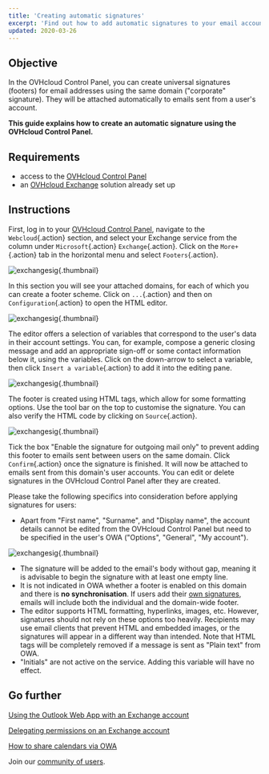 ```yaml
---
title: 'Creating automatic signatures'
excerpt: 'Find out how to add automatic signatures to your email accounts'
updated: 2020-03-26
---
```


## Objective

In the OVHcloud Control Panel, you can create universal signatures (footers) for email addresses using the same domain ("corporate" signature). They will be attached automatically to emails sent from a user's account.

**This guide explains how to create an automatic signature using the OVHcloud Control Panel.**

## Requirements

- access to the [OVHcloud Control Panel](/links/manager)
- an [OVHcloud Exchange](/links/web/emails-hosted-exchange) solution already set up

## Instructions

First, log in to your [OVHcloud Control Panel](/links/manager), navigate to the `Webcloud`{.action} section, and select your Exchange service from the column under `Microsoft`{.action} `Exchange`{.action}. Click on the `More+`{.action} tab in the horizontal menu and select `Footers`{.action}.

![exchangesig](images/exchange-footer-step1.png){.thumbnail}

In this section you will see your attached domains, for each of which you can create a footer scheme. Click on `...`{.action} and then on `Configuration`{.action} to open the HTML editor.

![exchangesig](images/exchange-footer-step2.png){.thumbnail}

The editor offers a selection of variables that correspond to the user's data in their account settings. You can, for example, compose a generic closing message and add an appropriate sign-off or some contact information below it, using the variables. Click on the down-arrow to select a variable, then click `Insert a variable`{.action} to add it into the editing pane.

![exchangesig](images/exchange-footer-step3aag.gif){.thumbnail}

The footer is created using HTML tags, which allow for some formatting options. Use the tool bar on the top to customise the signature. You can also verify the HTML code by clicking on `Source`{.action}.
 
![exchangesig](images/exchange-footer-step4.png){.thumbnail}

Tick the box "Enable the signature for outgoing mail only" to prevent adding this footer to emails sent between users on the same domain. Click `Confirm`{.action} once the signature is finished. It will now be attached to emails sent from this domain's user accounts. You can edit or delete signatures in the OVHcloud Control Panel after they are created.

Please take the following specifics into consideration before applying signatures for users:

- Apart from "First name", "Surname", and "Display name", the account details cannot be edited from the OVHcloud Control Panel but need to be specified in the user's OWA ("Options", "General", "My account").

![exchangesig](images/exchange-footer-step5.png){.thumbnail}

- The signature will be added to the email's body without gap, meaning it is advisable to begin the signature with at least one empty line.
- It is not indicated in OWA whether a footer is enabled on this domain and there is **no synchronisation**. If users add their [own signatures](/pages/web_cloud/email_and_collaborative_solutions/using_the_outlook_web_app_webmail/email_owa#adding-a-signature), emails will include both the individual and the domain-wide footer.
- The editor supports HTML formatting, hyperlinks, images, etc. However, signatures should not rely on these options too heavily. Recipients may use email clients that prevent HTML and embedded images, or the signatures will appear in a different way than intended. Note that HTML tags will be completely removed if a message is sent as "Plain text" from OWA.
- "Initials" are not active on the service. Adding this variable will have no effect.

## Go further

[Using the Outlook Web App with an Exchange account](/pages/web_cloud/email_and_collaborative_solutions/using_the_outlook_web_app_webmail/email_owa)

[Delegating permissions on an Exchange account](/pages/web_cloud/email_and_collaborative_solutions/microsoft_exchange/feature_delegation)

[How to share calendars via OWA](/pages/web_cloud/email_and_collaborative_solutions/using_the_outlook_web_app_webmail/owa_calendar_sharing)

Join our [community of users](/links/community).